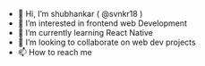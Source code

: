 - 👋 Hi, I’m shubhankar (  @svnkr18  )
- 👀 I’m interested in frontend web Development
- 🌱 I’m currently learning React Native
- 💞️ I’m looking to collaborate on web dev projects
- 📫 How to reach me 

<!---
svnkr18/svnkr18 is a ✨ special ✨ repository because its `README.md` (this file) appears on your GitHub profile.
You can click the Preview link to take a look at your changes.
--->
